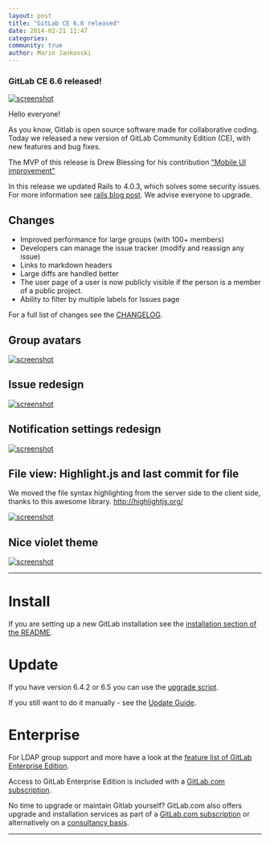```yaml
---
layout: post
title: "GitLab CE 6.6 released"
date: 2014-02-21 11:47
categories:
community: true
author: Marin Jankovski
---
```


### GitLab CE 6.6 released!

[![screenshot](/images/6_6/dash.png)](/images/6_6/dash.png)

Hello everyone!

As you know, Gitlab is open source software made for collaborative coding.
Today we released a new version of GitLab Community Edition (CE), with new features and bug fixes.


The MVP of this release is Drew Blessing for his contribution ["Mobile UI improvement"](https://github.com/gitlabhq/gitlabhq/pull/6159)

In this release we updated Rails to 4.0.3, which solves some security issues.
For more information see [rails blog post](http://weblog.rubyonrails.org/2014/2/18/Rails_3_2_17_4_0_3_and_4_1_0_beta2_have_been_released/).
We advise everyone to upgrade.

<!--more-->

## Changes

* Improved performance for large groups (with 100+ members) 
* Developers can manage the issue tracker (modify and reassign any issue)
* Links to markdown headers
* Large diffs are handled better
* The user page of a user is now publicly visible if the person is a member of a public project.
* Ability to filter by multiple labels for Issues page

For a full list of changes see the [CHANGELOG](https://gitlab.com/gitlab-org/gitlab-ce/blob/master/CHANGELOG).


## Group avatars

[![screenshot](/images/6_6/group.png)](/images/6_6/group.png)

## Issue redesign

[![screenshot](/images/6_6/issue.png)](/images/6_6/issue.png)

## Notification settings redesign

[![screenshot](/images/6_6/notify.png)](/images/6_6/notify.png)

## File view: Highlight.js and last commit for file

We moved the file syntax highlighting from the server side to the client side, thanks to this awesome library. http://highlightjs.org/


[![screenshot](/images/6_6/last_commit.png)](/images/6_6/last_commit.png)

## Nice violet theme

[![screenshot](/images/6_6/violet.png)](/images/6_6/violet.png)

- - -

# Install

If you are setting up a new GitLab installation see the [installation section of the README](https://gitlab.com/gitlab-org/gitlab-ce/blob/master/README.md#toc_6).

# Update 

If you have version 6.4.2 or 6.5 you can use the [upgrade script](https://gitlab.com/gitlab-org/gitlab-ce/blob/master/doc/update/upgrader.md).

If you still want to do it manually - see the [Update Guide](https://gitlab.com/gitlab-org/gitlab-ce/blob/master/doc/update/6.5-to-6.6.md).

# Enterprise

For LDAP group support and more have a look at the [feature list of GitLab Enterprise Edition](http://www.gitlab.com/gitlab-ee/).

Access to GitLab Enterprise Edition is included with a [GitLab.com subscription](http://www.gitlab.com/subscription/).

No time to upgrade or maintain Gitlab yourself?
GitLab.com also offers upgrade and installation services as part of a [GitLab.com subscription](http://www.gitlab.com/subscription/) or alternatively on a [consultancy basis](http://www.gitlab.com/consultancy/).

- - -
